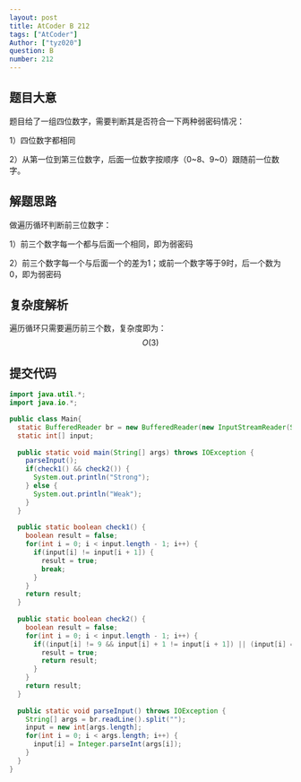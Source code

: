 ```yaml
---
layout: post
title: AtCoder B 212
tags: ["AtCoder"]
Author: ["tyz020"]
question: B
number: 212
---
```

## 题目大意

题目给了一组四位数字，需要判断其是否符合一下两种弱密码情况：

1）四位数字都相同

2）从第一位到第三位数字，后面一位数字按顺序（0~8、9~0）跟随前一位数字。

## 解题思路

做遍历循环判断前三位数字：

1）前三个数字每一个都与后面一个相同，即为弱密码

2）前三个数字每一个与后面一个的差为1；或前一个数字等于9时，后一个数为0，即为弱密码

## 复杂度解析

遍历循环只需要遍历前三个数，复杂度即为：
$$
O(3)
$$

## 提交代码

```java
import java.util.*;
import java.io.*;

public class Main{
  static BufferedReader br = new BufferedReader(new InputStreamReader(System.in));
  static int[] input;
  
  public static void main(String[] args) throws IOException {
    parseInput();
    if(check1() && check2()) {
      System.out.println("Strong");
    } else {
      System.out.println("Weak");
    }
  }
  
  public static boolean check1() {
    boolean result = false;
    for(int i = 0; i < input.length - 1; i++) {
      if(input[i] != input[i + 1]) {
        result = true;
        break;
      }
    }
    return result;
  }
  
  public static boolean check2() {
    boolean result = false;
    for(int i = 0; i < input.length - 1; i++) {
      if((input[i] != 9 && input[i] + 1 != input[i + 1]) || (input[i] == 9 && input[i + 1] != 0)) {
        result = true;
        return result;
      }
    }
    return result;
  }
  
  public static void parseInput() throws IOException {
    String[] args = br.readLine().split("");
    input = new int[args.length];
    for(int i = 0; i < args.length; i++) {
      input[i] = Integer.parseInt(args[i]);
    }
  }
}
```